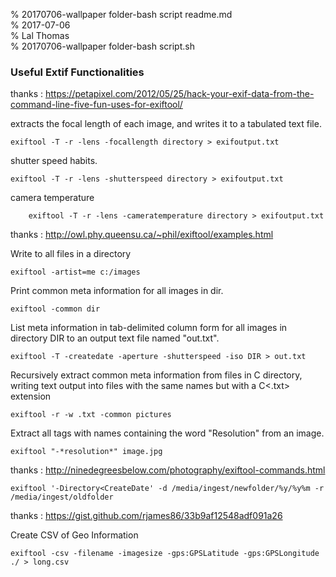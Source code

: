 % 20170706-wallpaper folder-bash script readme.md 	
% 2017-07-06 	
% Lal Thomas 	
% 20170706-wallpaper folder-bash script.sh 	
	
### Useful Extif Functionalities



thanks : https://petapixel.com/2012/05/25/hack-your-exif-data-from-the-command-line-five-fun-uses-for-exiftool/

extracts the focal length of each image, and writes it to a tabulated text file.

	exiftool -T -r -lens -focallength directory > exifoutput.txt
	
shutter speed habits.

	exiftool -T -r -lens -shutterspeed directory > exifoutput.txt


camera temperature

	    exiftool -T -r -lens -cameratemperature directory > exifoutput.txt
		
thanks : http://owl.phy.queensu.ca/~phil/exiftool/examples.html

Write to all files in a directory

    exiftool -artist=me c:/images
	
Print common meta information for all images in dir.

	exiftool -common dir

List meta information in tab-delimited column form for all images in directory DIR to an output text file named "out.txt".

	exiftool -T -createdate -aperture -shutterspeed -iso DIR > out.txt

Recursively extract common meta information from files in C directory, writing text output into files with the same names but with a C<.txt> extension

	exiftool -r -w .txt -common pictures

Extract all tags with names containing the word "Resolution" from an image.

	exiftool "-*resolution*" image.jpg
	
thanks : http://ninedegreesbelow.com/photography/exiftool-commands.html

	exiftool '-Directory<CreateDate' -d /media/ingest/newfolder/%y/%y%m -r /media/ingest/oldfolder

thanks : https://gist.github.com/rjames86/33b9af12548adf091a26	

Create CSV of Geo Information

	exiftool -csv -filename -imagesize -gps:GPSLatitude -gps:GPSLongitude ./ > long.csv
	
	
